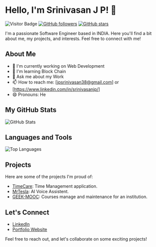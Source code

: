 # Hello, I'm Srinivasan J P! 👋

![Visitor Badge](https://visitor-badge.laobi.icu/badge?page_id=SrinivasanJP.SrinivasanJP)
[![GitHub followers](https://img.shields.io/github/followers/SrinivasanJP.svg?style=social&label=Follow)](https://github.com/SrinivasanJP)
[![GitHub stars](https://img.shields.io/github/stars/SrinivasanJP?affiliations=OWNER%2CCOLLABORATOR&style=social)](https://github.com/SrinivasanJP?tab=stars)

I'm a passionate Software Engineer based in INDIA. Here you'll find a bit about me, my projects, and interests. Feel free to connect with me!

## About Me

- 🔭 I'm currently working on Web Development 
- 🌱 I'm learning Block Chain
- 💬 Ask me about my Work
- 📫 How to reach me: [jpsrinivasan38@gmail.com] or [https://www.linkedin.com/in/srinivasanjp/]
- 😄 Pronouns: He

## My GitHub Stats

![GitHub Stats](https://github-readme-stats.vercel.app/api?username=SrinivasanJP&show_icons=true&theme=radical)

## Languages and Tools

![Top Languages](https://github-readme-stats.vercel.app/api/top-langs/?username=SrinivasanJP&layout=compact&theme=radical)

## Projects

Here are some of the projects I'm proud of:

- [TimeCare](https://github.com/SrinivasanJP/TimeCare): Time Management application.
- [MrTesla](https://github.com/SrinivasanJP/MrTesla): AI Voice Assistent.
- [GEEK-MOOC](https://github.com/SrinivasanJP/GEEK-MOOC): Courses manage and maintenance for an institution.

## Let's Connect

- [LinkedIn](https://www.linkedin.com/in/srinivasanjp/)
- [Portfolio Website](https://srinivasan-jp.web.app)

Feel free to reach out, and let's collaborate on some exciting projects!
